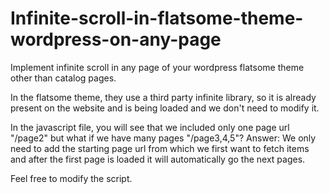 # Infinite-scroll-in-flatsome-theme-wordpress-on-any-page
Implement infinite scroll in any page of your wordpress flatsome theme other than catalog pages.

In the flatsome theme, they use a third party infinite library, so it is already present on the website and is being loaded and we don't need to modify it.

In the javascript file, you will see that we included only one page url "/page2" but what if we have many pages "/page3,4,5"?
Answer:
We only need to add the starting page url from which we first want to fetch items and after the first page is loaded it will automatically go the next pages.

Feel free to modify the script.
